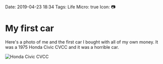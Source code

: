 Date: 2019-04-23 18:34
Tags: Life
Micro: true
Icon: 📷

# My first car

Here's a photo of me and the first car I bought with all of my own money. It was a 1975 Honda Civic CVCC and it was a horrible car.

![Honda Civic CVCC](_honda-cvcc.jpg)
